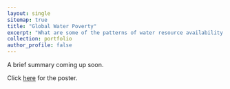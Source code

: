 ```yaml
---
layout: single
sitemap: true
title: "Global Water Poverty"
excerpt: "What are some of the patterns of water resource availability and poverty in the world? A clustering analysis comprising of all countries <img src='/assets/images/Water-GDP.png'>" 
collection: portfolio
author_profile: false
---
```


A brief summary coming up soon.

Click [here](/assets/files/Water-Poverty.pdf) for the poster.
